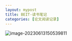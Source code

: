 ```yaml
---
layout: mypost
title: BEIT-读书笔记
categories: [论文阅读记录]
---
```


![image-20230613150539811](2023/06/13/BEiT.png)
